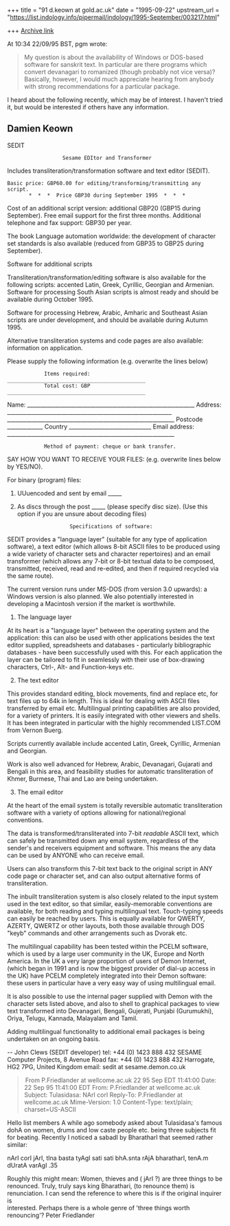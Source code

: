 +++
title = "91 d.keown at gold.ac.uk"
date = "1995-09-22"
upstream_url = "https://list.indology.info/pipermail/indology/1995-September/003217.html"

+++
[Archive link](https://list.indology.info/pipermail/indology/1995-September/003217.html)

At 10:34 22/09/95 BST, pgm wrote:

>My question is about the availability of Windows or DOS-based
>software for sanskrit text. In particular are there programs
>which convert devanagari to romanized (though probably not
>vice versa)?  Basically, however, I would much appreciate
>hearing from anybody with strong recommendations for a
>particular package.

I heard about the following recently, which may be of interest. I haven't
tried it, but would be interested if others have any information.

Damien Keown
-----------
  SEDIT

                      Sesame EDItor and Transformer

   Includes transliteration/transformation software and text editor (SEDIT).

    Basic price: GBP60.00 for editing/transforming/transmitting any script.
           *  *  *  Price GBP30 during September 1995  *  *  *

Cost of an additional script version: additional GBP20 (GBP15 during September).
                 Free email support for the first three months.
              Additional telephone and fax support: GBP30 per year.

The book Language automation worldwide: the development of character set
standards is also available (reduced from GBP35 to GBP25 during September).


Software for additional scripts

Transliteration/transformation/editing software is also available for
the following scripts: accented Latin, Greek, Cyrillic, Georgian and Armenian.
Software for processing South Asian scripts is almost ready and should be
available during October 1995.

Software for processing Hebrew, Arabic, Amharic and Southeast Asian scripts
are under development, and should be available during Autumn 1995.

Alternative transliteration systems and code pages are also available:
information on application.


Please supply the following information (e.g. overwrite the lines below)

                Items required: _____________________________________________
                Total cost: GBP _____________________________________________
Name:           _____________________________________________________________
Address:         ____________________________________________________________
                _____________________________________________________________
                Postcode _____________ Country ______________________________
Email address:  _____________________________________________________________

                Method of payment: cheque or bank transfer. 



SAY HOW YOU WANT TO RECEIVE YOUR FILES: (e.g. overwrite lines below by YES/NO).

For binary (program) files:
1. UUuencoded and sent by email _____
2. As discs through the post    _____ (please specify disc size).
   (Use this option if you are unsure about decoding files)


                        Specifications of software:

SEDIT provides a "language layer" (suitable for any type of application
software), a text editor (which allows 8-bit ASCII files to be produced using
a wide variety of character sets and character repertoires) and an email
transformer (which allows any 7-bit or 8-bit textual data to be composed,
transmitted, received, read and re-edited, and then if required recycled via
the same route).

The current version runs under MS-DOS (from version 3.0 upwards): a Windows
version is also planned. We also potentially interested in developing a
Macintosh version if the market is worthwhile.


1. The language layer

At its heart is a "language layer" between the operating system and the
application: this can also be used with other applications besides the text
editor supplied, spreadsheets and databases - particularly bibliographic
databases - have been successfully used with this. For each application the
layer can be tailored to fit in seamlessly with their use of box-drawing
characters, Ctrl-, Alt- and Function-keys etc.


2. The text editor

This provides standard editing, block movements, find and replace etc, for
text files up to 64k in length. This is ideal for dealing with ASCII files
transferred by email etc. Multilingual printing capabilities are also
provided, for a variety of printers. It is easily integrated with other
viewers and shells. It has been integrated in particular with the highly
recommended LIST.COM from Vernon Buerg.

Scripts currently available include accented Latin, Greek, Cyrillic, Armenian
and Georgian.

Work is also well advanced for Hebrew, Arabic, Devanagari, Gujarati and Bengali
in this area, and feasibility studies for automatic transliteration of Khmer,
Burmese, Thai and Lao are being undertaken.


3. The email editor

At the heart of the email system is totally reversible automatic
transliteration software with a variety of options allowing for
national/regional conventions.

The data is transformed/transliterated into 7-bit _readable_ ASCII text,
which can safely be transmitted down any email system, regardless of the
sender's and receivers equipment and software. This means the any data can be
used by ANYONE who can receive email.

Users can also transform this 7-bit text back to the original script in
ANY code page or character set, and can also output alternative forms of
transliteration.

The inbuilt transliteration system is also closely related to the input
system used in the text editor, so that similar, easily-memorable conventions
are available, for both reading and typing multilingual text. Touch-typing
speeds can easily be reached by users. This is equally available for QWERTY,
AZERTY, QWERTZ or other layouts, both those available through DOS "keyb"
commands and other arrangements such as Dvorak etc.

The multilingual capability has been tested within the PCELM software, which
is used by a large user community in the UK, Europe and North America. In the
UK a very large proportion of users of Demon Internet, (which began in
1991 and is now the biggest provider of dial-up access in the UK) have PCELM
completely integrated into their Demon software: these users in particular
have a very easy way of using multilingual email.

It is also possible to use the internal pager supplied with Demon with the
character sets listed above, and also to shell to graphical packages to view
text transformed into Devanagari, Bengali, Gujerati, Punjabi (Gurumukhi),
Oriya, Telugu, Kannada, Malayalam and Tamil.

Adding multilingual functionality to additional email packages is being
undertaken on an ongoing basis.


-- 
John Clews (SEDIT developer)               tel: +44 (0) 1423 888 432
SESAME Computer Projects, 8 Avenue Road    fax: +44 (0) 1423 888 432
Harrogate, HG2 7PG, United Kingdom         email: sedit at sesame.demon.co.uk




> From P.Friedlander at wellcome.ac.uk 22 95 Sep EDT 11:41:00
Date: 22 Sep 95 11:41:00 EDT
From: P.Friedlander at wellcome.ac.uk
Subject: Tulasidasa: NArI corI
Reply-To: P.Friedlander at wellcome.ac.uk
Mime-Version: 1.0
Content-Type: text/plain; charset=US-ASCII

Hello list members
A while ago somebody asked about Tulasidasa's famous dohA on women, drums 
and low caste people etc. being three subjects fit for beating. Recently I 
noticed a sabadI by BharatharI that seemed rather similar:

nArI corI jArI, tIna basta tyAgI
sati sati bhA.snta rAjA bharatharI, tenA.m dUratA varAgI .35

Roughly this might mean:
Women, thieves and ( jArI ?) are three things to be renounced.
Truly, truly says king Bharathari, (to renounce them) is renunciation.
I can send the reference to where this is if the original inquirer is  
interested. 
Perhaps there is a whole genre of 'three things worth renouncing'?
Peter Friedlander





